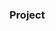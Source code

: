 ### Project







































































































































































         









        





 































